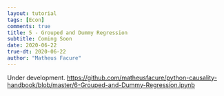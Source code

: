 ```yaml
---
layout: tutorial
tags: [Econ]
comments: true
title: 5 - Grouped and Dummy Regression
subtitle: Coming Soon
date: 2020-06-22
true-dt: 2020-06-22
author: "Matheus Facure"
---
```


Under development. https://github.com/matheusfacure/python-causality-handbook/blob/master/6-Grouped-and-Dummy-Regression.ipynb
